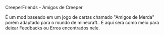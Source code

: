 CreeperFriends - Amigos de Creeper

É um mod baseado em um jogo de cartas chamado "Amigos de Merda" porém adaptado para o mundo de minecraft..
E aqui será como meio para deixar Feedbacks ou Erros encontrados nele.

